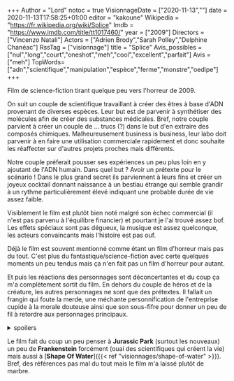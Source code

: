 +++
Author = "Lord"
notoc = true
VisionnageDate = ["2020-11-13",""]
date = 2020-11-13T17:58:25+01:00
editor = "kakoune"
Wikipedia = "https://fr.wikipedia.org/wiki/Splice"
Imdb = "https://www.imdb.com/title/tt1017460/"
year = ["2009"]
Directors = ["Vincenzo Natali"]
Actors = ["Adrien Brody","Sarah Polley","Delphine Chanéac"]
RssTag = ["visionnage"]
title = "Splice"
Avis_possibles = ["nul","long","court","oneshot","meh","cool","excellent","parfait"]
Avis = ["meh"] 
TopWords=["adn","scientifique","manipulation","espèce","ferme","monstre","oedipe"]
+++

Film de science-fiction tirant quelque peu vers l'horreur de 2009.

On suit un couple de scientifique travaillant à créer des êtres à base d'ADN provenant de diverses espèces.
Leur but est de parvenir à synthétiser des molécules afin de créer des substances médicales.
Bref, notre couple parvient à créer un couple de … trucs (?) dans le but d'en extraire des composés chimiques.
Malheureusement business is business, leur labo doit parvenir à en faire une utilisation commerciale rapidement et donc souhaite les réaffecter sur d'autres projets proches mais différents.

Notre couple préferait pousser ses expériences un peu plus loin en y ajoutant de l'ADN humain.
Dans quel but ?
Avoir un prétexte pour le scénario !
Dans le plus grand secret ils parviennent à leurs fins et créer un joyeux cocktail donnant naissance à un bestiau étrange qui semble grandir à un rythme particulièrement élevé indiquant une probable durée de vie assez faible.

Visiblement le film est plutôt bien noté malgré son échec commercial (il n'est pas parvenu à l'équilibre financier) et pourtant je l'ai trouvé assez bof.
Les effets spéciaux sont pas dégueux, la musique est assez quelconque, les acteurs convaincants mais l'histoire est pas ouf.

Déjà le film est souvent mentionné comme étant un film d'horreur mais pas du tout.
C'est plus du fantastique/science-fiction avec certe quelques moments un peu tendus mais ça n'en fait pas un film d'horreur pour autant.

Et puis les réactions des personnages sont déconcertantes et du coup ça m'a complètement sortit du film.
En dehors du couple de héros et de la créature, les autres personnages ne sont que des prétextes.
Il fallait un frangin qui foute la merde, une méchante personnification de l'entreprise cupide à la morale douteuse ainsi que son sous-fifre pour donner un peu de fil à retordre aux personnages principaux.

<details><summary>spoilers</summary>

Franchement le design de la créature est nulle à chier je trouve.
Alors pour les deux premières créatures on a le droit à des étrons de chair mais pour la troisième expérimentation de suite tu as un humanoïde avec des pattes typiquement extraterrestres et une queue avec un dard.
J'ai vraiment pas aimé.
J'ai plus eu l'impression par moment que la créature n'était qu'un xénomorphe humain cheapos.

--------

La valse des réactions du couple vis-à-vis de la chose m'a un peu perturbé.
Alors tout d'abord la meuf a une relation maternelle assez chelou alors que le mec est bien plus froid et scientifiquement pragmatique.

Le mec, un peu aidé par les remarques de son frêres semble prêt à tuer l'anomalie mais pas de bol elle survit.
Du coup là c'est retournement complet de sa part qui commence à la voir comme sa gamine.

Puis la gamine grandissant c'est maintenant "la mère" qui semble s'en détacher complètement.
Forcément la chimère apprécie moyennement au point de montrer son mécontentement en tuant le chat qui n'a rien demandé et en violentant sa madré.

Notre chère scientfique bascule complètement de bord au point de la torturer psychologiquement et la mutiler.
Là du coup "le père" décide que ce serait le bon moment pour se faire l'abomination avec qui il a une relation paternelle.

Ouaip O____O

Pris en flag par sa femme en train de copuler avec sa gamine/mutante/créature/cocktail génétique/salamandre-porc-épique-indominus-rex-humaine/xénomorphe, *Adrien Brody* se rhabille, se dispute avec sa femme.
Le couple retourne voir la chose et là elle semble mourante, les deux sont tristes.

Je sais que c'est pas banal mais ce serait pas mal de décider à un moment ou un autre du comportement à avoir face à votre création les gens.

----------

Je pensais pas que dans un film grand-public ils osent montrer du sexe inter-espèce ni même un viol inter-espèce d'ailleurs.
On ne peut lui enlever ça, c'est osé !

Il parait d'ailleurs que lors des projections tests il y avait bien plus de matière mais qu'ils ont fait quelques coupes.

</details>

Le film fait du coup un peu penser à **Jurassic Park** (surtout les nouveaux) un peu de **Frankenstein** forcément (ouai des scientifiques qui créent la vie) mais aussi à [**Shape Of Water**]({{< ref "visionnages/shape-of-water" >}}).
Bref, des références pas mal du tout mais le film m'a laissé plutôt de marbre.
